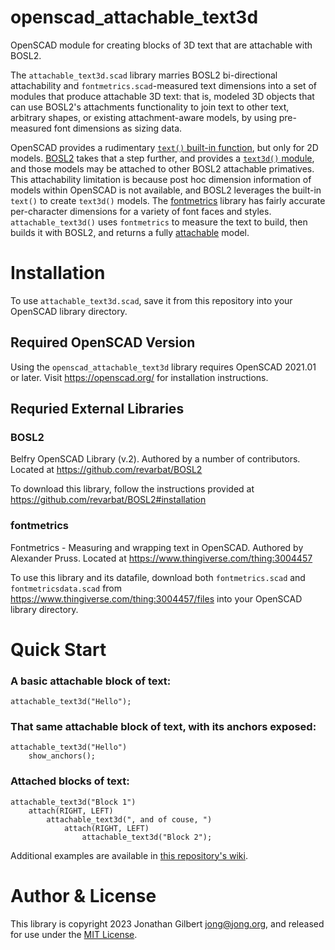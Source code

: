 # openscad_attachable_text3d
OpenSCAD module for creating blocks of 3D text that are attachable with BOSL2.

The `attachable_text3d.scad` library marries BOSL2 bi-directional attachability and `fontmetrics.scad`-measured text dimensions into a set of modules that produce attachable 3D text: that is, modeled 3D objects that can use BOSL2's attachments functionality to join text to other text, arbitrary shapes, or existing attachment-aware models, by using pre-measured font dimensions as sizing data. 

OpenSCAD provides a rudimentary [`text()` built-in function](https://en.wikibooks.org/wiki/OpenSCAD_User_Manual/Text), but only for 2D models. [BOSL2](https://www.github.com/revarbat/BOSL2/) takes that a step further, and provides a [`text3d()` module](https://github.com/revarbat/BOSL2/wiki/shapes3d.scad#module-text3d), and those models may be attached to other BOSL2 attachable primatives. This attachability limitation is because post hoc dimension information of models within OpenSCAD is not available, and BOSL2 leverages the built-in `text()` to create `text3d()` models. The [fontmetrics](https://www.thingiverse.com/thing:3004457) library has fairly accurate per-character dimensions for a variety of font faces and styles. `attachable_text3d()` uses `fontmetrics` to measure the text to build, then builds it with BOSL2, and returns a fully [attachable](https://github.com/reverbat/BOSL2/wiki/attachments.scad) model. 


# Installation

To use `attachable_text3d.scad`, save it from this repository into your OpenSCAD library directory.

## Required OpenSCAD Version

Using the `openscad_attachable_text3d` library requires OpenSCAD 2021.01 or later. Visit https://openscad.org/ for installation instructions.

## Requried External Libraries

### BOSL2

Belfry OpenSCAD Library (v.2). Authored by a number of contributors. Located at https://github.com/revarbat/BOSL2

To download this library, follow the instructions provided at https://github.com/revarbat/BOSL2#installation

### fontmetrics

Fontmetrics - Measuring and wrapping text in OpenSCAD. Authored by Alexander Pruss. Located at https://www.thingiverse.com/thing:3004457

To use this library and its datafile, download both `fontmetrics.scad` and `fontmetricsdata.scad` from https://www.thingiverse.com/thing:3004457/files into your OpenSCAD library directory.

# Quick Start

### A basic attachable block of text:
```
attachable_text3d("Hello");
```

### That same attachable block of text, with its anchors exposed:
```
attachable_text3d("Hello") 
    show_anchors();
```

### Attached blocks of text:
```
attachable_text3d("Block 1")
    attach(RIGHT, LEFT)
        attachable_text3d(", and of couse, ")
            attach(RIGHT, LEFT)
                attachable_text3d("Block 2");
```

Additional examples are available in [this repository's wiki](https://github.com/jon-gilbert/openscad_attachable_text3d/wiki).

# Author & License

This library is copyright 2023 Jonathan Gilbert <jong@jong.org>, and released for use under the [MIT License](LICENSE.md).

